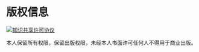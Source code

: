 # 版权信息
[![知识共享许可协议](http://i.creativecommons.org/l/by-nc-sa/4.0/88x31.png)](http://creativecommons.org/licenses/by-nc-sa/4.0/)

本人保留所有权限，保留出版权限，未经本人书面许可任何人不得用于商业出版。
